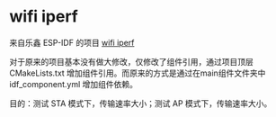 # wifi iperf

来自乐鑫 ESP-IDF 的项目 [wifi iperf](https://github.com/espressif/esp-idf/tree/v5.2.2/examples/wifi/iperf)

对于原来的项目基本没有做大修改，仅修改了组件引用，通过项目顶层 CMakeLists.txt 增加组件引用。而原来的方式是通过在main组件文件夹中 idf_component.yml 增加组件依赖。

目的：测试 STA 模式下，传输速率大小；测试 AP 模式下，传输速率大小。